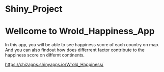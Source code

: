 # Shiny_Project

# Wellcome to Wrold_Happiness_App

In this app, you will be able to see happiness score of each country on map. And you can also findout how does differrent factor contribute to the happiness score on differnt continents.

 https://chizapps.shinyapps.io/Wrold_Happiness/
